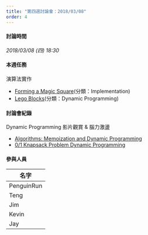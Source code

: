 ```yaml
---
title: "第四週討論會：2018/03/08"
order: 4
---
```


#### 討論時間

*2018/03/08 (四) 18:30*

#### 本週任務

演算法實作

- [Forming a Magic Square](https://www.hackerrank.com/challenges/magic-square-forming/problem)(分類：Implementation)
- [Lego Blocks](https://www.hackerrank.com/challenges/lego-blocks/problem)(分類：Dynamic Programming)

#### 討論會紀錄

Dynamic Programming 影片觀賞 & 腦力激盪

- [Algorithms: Memoization and Dynamic Programming
](https://www.youtube.com/watch?v=P8Xa2BitN3I)
- [0/1 Knapsack Problem Dynamic Programming](https://www.youtube.com/watch?v=8LusJS5-AGo)

#### 參與人員

| 名字 |
| ------------- |
| PenguinRun |
| Teng | 
| Jim |
| Kevin |
| Jay |
